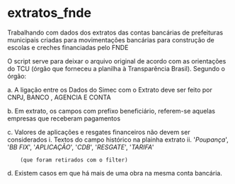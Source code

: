 # extratos_fnde
Trabalhando com dados dos extratos das contas bancárias de prefeituras municipais criadas para movimentações bancárias para construção de escolas e creches financiadas pelo FNDE

O script serve para deixar o arquivo original de acordo com as orientações do TCU (órgão que forneceu a planilha à Transparência Brasil). Segundo o órgão:

a.       A ligação entre os Dados do Simec com o Extrato deve ser feito por CNPJ, BANCO , AGENCIA E CONTA

b.      Em extrato, os campos com prefixo beneficiário, referem-se aquelas empresas que receberam pagamentos

c.       Valores de aplicações e resgates financeiros não devem ser considerados
          i.      Textos do campo histórico na plainha extrato
          ii.      '*Poupança*', '*BB FIX*', '*APLICAÇÃO*', '*CDB*', '*RESGATE*', '*TARIFA*'
        
        (que foram retirados com o filter) 
        
d.      Existem casos em que há mais de uma obra na mesma conta bancária.

